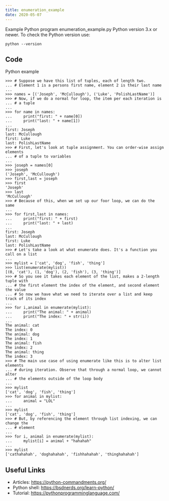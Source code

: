 ```yaml
---
title: enumeration_example
date: 2020-05-07
---
```

Example Python program enumeration_example.py
Python version 3.x or newer.
To check the Python version use:

    python --version


## Code

Python example

    >>> # Suppose we have this list of tuples, each of length two.
    ... # Element 1 is a persons first name, element 2 is their last name
    ...
    >>> names = [('Joseph', 'McCullough'), ('Luke', 'PolishLastName')]
    >>> # Now, if we do a normal for loop, the item per each iteration is
    ... # a tuple
    ...
    >>> for name in names:
    ...     print("first: " + name[0])
    ...     print("last: " + name[1])
    ...
    first: Joseph
    last: McCullough
    first: Luke
    last: PolishLastName
    >>> # First, let's look at tuple assignment. You can order-wise assign elements
    ... # of a tuple to variables
    ...
    >>> joseph = names[0]
    >>> joseph
    ('Joseph', 'McCullough')
    >>> first,last = joseph
    >>> first
    'Joseph'
    >>> last
    'McCullough'
    >>> # Because of this, when we set up our foor loop, we can do the same
    ...
    >>> for first,last in names:
    ...     print("first: " + first)
    ...     print("last: " + last)
    ...
    first: Joseph
    last: McCullough
    first: Luke
    last: PolishLastName
    >>> # Let's take a look at what enumerate does. It's a function you call on a list
    ...
    >>> mylist = ['cat', 'dog', 'fish', 'thing']
    >>> list(enumerate(mylist))
    [(0, 'cat'), (1, 'dog'), (2, 'fish'), (3, 'thing')]
    >>> # So you see it takes each element of the list, makes a 2-length tuple with
    ... # the first element the index of the element, and second element the value
    ... # So now we have what we need to iterate over a list and keep track of its index
    ...
    >>> for i,animal in enumerate(mylist):
    ...     print("The animal: " + animal)
    ...     print("The index: " + str(i))
    ...
    The animal: cat
    The index: 0
    The animal: dog
    The index: 1
    The animal: fish
    The index: 2
    The animal: thing
    The index: 3
    >>> # The main use case of using enumerate like this is to alter list elements
    ... # during iteration. Observe that through a normal loop, we cannot alter
    ... # the elements outside of the loop body
    ...
    >>> mylist
    ['cat', 'dog', 'fish', 'thing']
    >>> for animal in mylist:
    ...     animal = "LOL"
    ...
    >>> mylist
    ['cat', 'dog', 'fish', 'thing']
    >>> # But, by referencing the element through list indexing, we can change the
    ... # element
    ...
    >>> for i, animal in enumerate(mylist):
    ...     mylist[i] = animal + "hahahah"
    ...
    >>> mylist
    ['cathahahah', 'doghahahah', 'fishhahahah', 'thinghahahah']

## Useful Links

- Articles: https://python-commandments.org/
- Python shell: https://bsdnerds.org/learn-python/
- Tutorial: https://pythonprogramminglanguage.com/
